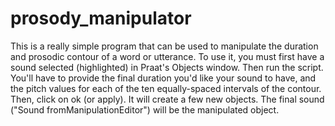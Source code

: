 # prosody_manipulator
This is a really simple program that can be used to manipulate the duration 
and prosodic contour of a word or utterance. To use it, you must first have 
a sound selected (highlighted) in Praat's Objects window. Then run the script. 
You'll have to provide the final duration you'd like your sound to have, and 
the pitch values for each of the ten equally-spaced intervals of the contour. 
Then, click on ok (or apply). It will create a few new objects. The final sound 
("Sound fromManipulationEditor") will be the manipulated object.

